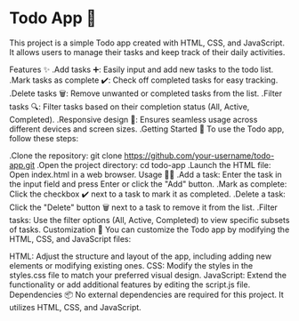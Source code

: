 # Todo App 📝
This project is a simple Todo app created with HTML, CSS, and JavaScript. It allows users to manage their tasks and keep track of their daily activities.

Features ✨
.Add tasks ➕: Easily input and add new tasks to the todo list.
.Mark tasks as complete ✔️: Check off completed tasks for easy tracking.
.Delete tasks 🗑️: Remove unwanted or completed tasks from the list.
.Filter tasks 🔍: Filter tasks based on their completion status (All, Active, Completed).
.Responsive design 📱: Ensures seamless usage across different devices and screen sizes.
.Getting Started 🚀
To use the Todo app, follow these steps:

.Clone the repository: git clone https://github.com/your-username/todo-app.git
.Open the project directory: cd todo-app
.Launch the HTML file: Open index.html in a web browser.
Usage 🧑‍💻
.Add a task: Enter the task in the input field and press Enter or click the "Add" button.
.Mark as complete: Click the checkbox ✔️ next to a task to mark it as completed.
.Delete a task: Click the "Delete" button 🗑️ next to a task to remove it from the list.
.Filter tasks: Use the filter options (All, Active, Completed) to view specific subsets of tasks.
Customization 🎨
You can customize the Todo app by modifying the HTML, CSS, and JavaScript files:

HTML: Adjust the structure and layout of the app, including adding new elements or modifying existing ones.
CSS: Modify the styles in the styles.css file to match your preferred visual design.
JavaScript: Extend the functionality or add additional features by editing the script.js file.
Dependencies 📦
No external dependencies are required for this project. It utilizes HTML, CSS, and JavaScript.
